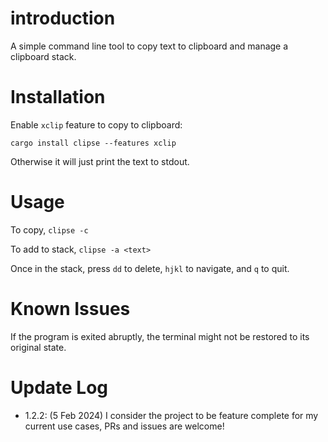 # introduction

A simple command line tool to copy text to clipboard and manage a clipboard stack.

# Installation

Enable `xclip` feature to copy to clipboard:

`cargo install clipse --features xclip`

Otherwise it will just print the text to stdout.

# Usage

To copy, `clipse -c`

To add to stack, `clipse -a <text>`

Once in the stack, press `dd` to delete, `hjkl` to navigate, and `q` to quit.

# Known Issues

If the program is exited abruptly, the terminal might not be restored to its original state. 

# Update Log

- 1.2.2: (5 Feb 2024) I consider the project to be feature complete for my current use cases, PRs and issues are welcome!
